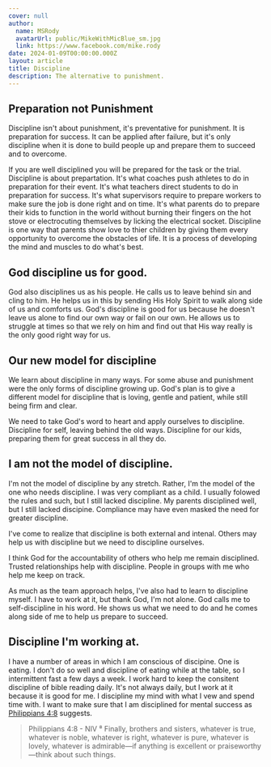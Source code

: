 ```yaml
---
cover: null
author:
  name: MSRody
  avatarUrl: public/MikeWithMicBlue_sm.jpg
  link: https://www.facebook.com/mike.rody
date: 2024-01-09T00:00:00.000Z
layout: article
title: Discipline
description: The alternative to punishment.
---
```


## Preparation not Punishment

Discipline isn't about punishment, it's preventative for punishment. It is preparation for success. It can be applied after failure, but it's only discipline when it is done to build people up and prepare them to succeed and to overcome.

If you are well disciplined you will be prepared for the task or the trial. Discipline is about prepartation. It's what coaches push athletes to do in preparation for their event. It's what teachers direct students to do in preparation for success. It's what supervisors require to prepare workers to make sure the job is done right and on time. It's what parents do to prepare their kids to function in the world without burning their fingers on the hot stove or electrocuting themselves by licking the electrical socket. Discipline is one way that parents show love to thier children by giving them every opportunity to overcome the obstacles of life. It is a process of developing the mind and muscles to do what's best.

## God discipline us for good.

God also disciplines us as his people. He calls us to leave behind sin and cling to him. He helps us in this by sending His Holy Spirit to walk along side of us and comforts us. God's discipline is good for us because he doesn't leave us alone to find our own way or fail on our own. He allows us to struggle at times so that we rely on him and find out that His way really is the only good right way for us.

## Our new model for discipline

We learn about discipline in many ways. For some abuse and punishment were the only forms of discipline growing up. God's plan is to give a different model for discipline that is loving, gentle and patient, while still being firm and clear.

We need to take God's word to heart and apply ourselves to discipline. Discipline for self, leaving behind the old ways. Discipline for our kids, preparing them for great success in all they do.

## I am not the model of discipline.

I'm not the model of discipline by any stretch. Rather, I'm the model of the one who needs discipline. I was very compliant as a child. I usually folowed the rules and such, but I still lacked discipline. My parents disciplined well, but I still lacked discipine. Compliance may have even masked the need for greater discipline.

I've come to realize that discipline is both external and intenal. Others may help us with discipline but we need to discipline ourselves.

I think God for the accountability of others who help me remain disciplined. Trusted relationships help with discipline. People in groups with me who help me keep on track.

As much as the team approach helps, I've also had to learn to discipline myself. I have to work at it, but thank God, I'm not alone. God calls me to self-discipline in his word. He shows us what we need to do and he comes along side of me to help us prepare to succeed.

## Discipline I'm working at.

I have a number of areas in which I am conscious of discipine. One is eating. I don't do so well and discipline of eating while at the table, so I intermittent fast a few days a week. I work hard to keep the consitent discipline of bible reading daily. It's not always daily, but I work at it because it is good for me. I discipline my mind with what I vew and spend time with. I want to make sure that I am disciplined for mental success as [Philippians 4:8](https://www.biblegateway.com/passage/?search=Philippians%204%3A8\&version=NIV\&interface=print) suggests.

> Philippians 4:8 - NIV
> ⁸ Finally, brothers and sisters, whatever is true, whatever is noble, whatever is right, whatever is pure, whatever is lovely, whatever is admirable—if anything is excellent or praiseworthy—think about such things.
